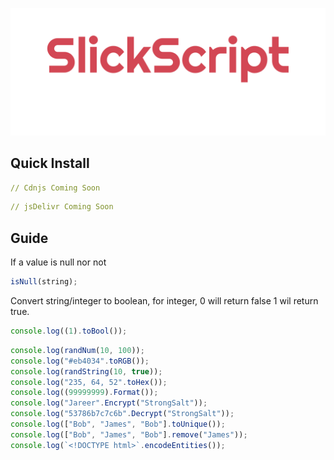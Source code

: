 ![./src/imgs/plain.png](./src/imgs/plain.png)

## Quick Install

```yaml
// Cdnjs Coming Soon
```

```yaml
// jsDelivr Coming Soon
```

## Guide

If a value is null nor not

```js
isNull(string);
```

Convert string/integer to boolean, for integer, 0 will return false 1 wil return true.

```js
console.log((1).toBool());
```

```js
console.log(randNum(10, 100));
console.log("#eb4034".toRGB());
console.log(randString(10, true));
console.log("235, 64, 52".toHex());
console.log((99999999).Format());
console.log("Jareer".Encrypt("StrongSalt"));
console.log("53786b7c7c6b".Decrypt("StrongSalt"));
console.log(["Bob", "James", "Bob"].toUnique());
console.log(["Bob", "James", "Bob"].remove("James"));
console.log(`<!DOCTYPE html>`.encodeEntities());
```
